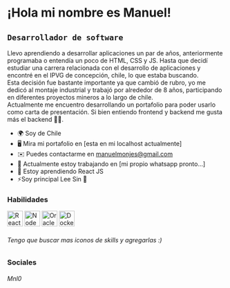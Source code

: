 ¡Hola mi nombre es Manuel!
===
`Desarrollador de software`
---
Llevo aprendiendo a desarrollar aplicaciones un par de años, anteriormente programaba o entendía un poco de HTML, CSS y JS. Hasta que decidí estudiar una carrera relacionada con el desarrollo de aplicaciones y encontré en el IPVG de concepción, chile, lo que estaba buscando.<br> 
Esta decisión fue bastante importante ya que cambió de rubro, yo me dedicó al montaje industrial y trabajó por alrededor de 8 años, participando en diferentes proyectos mineros a lo largo de chile.<br>
Actualmente me encuentro desarrollando un portafolio para poder usarlo como carta de presentación. Si bien entiendo frontend y backend me gusta más el backend 👨‍💻.<br> 

* 🌍 Soy de Chile
* 🖥️ Mira mi portafolio en [esta en mi localhost actualmente]
* ✉️ Puedes contactarme en manuelmonjes@gmail.com
* 🚀 Actualmente estoy trabajando en [mi propio whatsapp pronto...]
* 🧠 Estoy aprendiendo React JS
* ⚡Soy principal Lee Sin 👀

### Habilidades

<p align="left">
  <a href="https://reactjs.org/" target= "_blank" rel="noreferrer"><img src="https://raw.githubusercontent.com/danielcranney/readme-generator/main/public/icons/skills/react-colored.svg" width="36" height ="36" alt="React" /></a>
  <a href="https://nodejs.org/en/" target="_blank" rel="noreferrer"> <img src="https://raw.githubusercontent.com/danielcranney/readme-generator/main/public/icons/skills/nodejs-colored.svg" width="36" height="36" alt="NodeJS" /></a>
  <a href="https://www.oracle.com/uk/ index.html" target="_blank" rel="noreferrer"><img src="https://raw.githubusercontent.com/danielcranney/readme-generator/main/public/icons/skills/oracle-colored.svg" width="36" height="36" alt="Oracle" /></a>
  <a href="https://www.docker.com/" target="_blank" rel="noreferrer "><img src="https://raw.githubusercontent.com/danielcranney/readme-generator/main/public/icons/skills/docker-colored.svg" width="36" height="36" alt=" Docker" /></a>
  <h6>Tengo que buscar mas iconos de skills y agregarlas :)</h6>
</p>


### Sociales

<p align="left"> 
<h6>Mnl0</h6>
</p>
